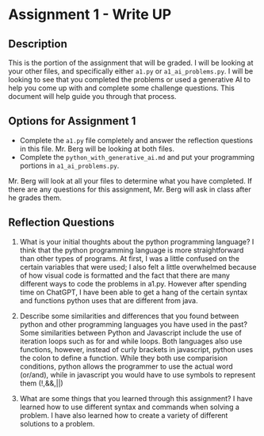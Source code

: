 # Assignment 1 - Write UP

## Description
This is the portion of the assignment that will be graded.  I will be looking at your other files, and specifically either `a1.py` or `a1_ai_problems.py`.  I will be looking to see that you completed the problems or used a generative AI to help you come up with and complete some challenge questions.  This document will help guide you through that process.

## Options for Assignment 1
- Complete the `a1.py` file completely and answer the reflection questions in this file.  Mr. Berg will be looking at both files.
- Complete the `python_with_generative_ai.md` and put your programming portions in `a1_ai_problems.py`.

Mr. Berg will look at all your files to determine what you have completed.  If there are any questions for this assignment, Mr. Berg will ask in class after he grades them.


## Reflection Questions

1. What is your initial thoughts about the python programming language? 
I think that the python programming language is more straightforward than other types of programs. At first, I was a little confused on the certain variables that were used; I also felt a little overwhelmed because of how visual code is formatted and the fact that there are many different ways to code the problems in a1.py. However after spending time on ChatGPT, I have been able to get a hang of the certain syntax and functions python uses that are different from java. 

2. Describe some similarities and differences that you found between python and other programming languages you have used in the past?
Some similarities between Python and Javascript include the use of iteration loops such as for and while loops. Both languages also use functions, however, instead of curly brackets in javascript, python uses the colon to define a function. While they both use comparision conditions, python allows the programmer to use the actual word (or/and), while in javascript you would have to use symbols to represent them (!,&&,||)



3. What are some things that you learned through this assignment?
I have learned how to use different syntax and commands when solving a problem. I have also learned how to create a variety of different solutions to a problem. 